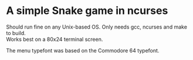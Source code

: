 # A simple Snake game in ncurses

Should run fine on any Unix-based OS. Only needs gcc, ncurses and make to build.   
Works best on a 80x24 terminal screen.

The menu typefont was based on the Commodore 64 typefont.

